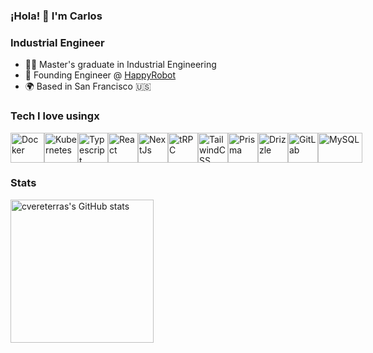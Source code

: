 ### ¡Hola! 👋 I'm Carlos

### Industrial Engineer

* 👨‍💻  Master's graduate in Industrial Engineering
* 🤝  Founding Engineer @ <a href="happyrobot.ai">HappyRobot</a>
* 🌍  Based in San Francisco 🇺🇸

### Tech I love usingx
<div style="display: flex;">
  <a href="https://docker.com"><img src="https://www.docker.com/wp-content/uploads/2022/03/vertical-logo-monochromatic.png" width="54" height="48" alt="Docker" /></a>
  <a href="https://kubernetes.io"><img src="https://upload.wikimedia.org/wikipedia/commons/3/39/Kubernetes_logo_without_workmark.svg" width="54" height="48" alt="Kubernetes" /></a>
  <a href="https://www.typescriptlang.org"><img src="https://raw.githubusercontent.com/danielcranney/readme-generator/main/public/icons/skills/typescript-colored.svg" width="48" height="48" alt="Typescript" /></a>
  <a href="https://www.reactjs.org"><img src="https://raw.githubusercontent.com/danielcranney/readme-generator/main/public/icons/skills/react-colored.svg" width="48" height="48" alt="React" /></a>
  <a href="https://www.nextjs.org"><img src="https://raw.githubusercontent.com/danielcranney/readme-generator/main/public/icons/skills/nextjs-colored-dark.svg" width="48" height="48" alt="NextJs" /></a>
  <a href="https://trpc.io"><img src="https://avatars.githubusercontent.com/u/78011399?s=200&v=4" width="48" height="48" alt="tRPC"/></a>
  <a href="https://www.tailwindcss.com"><img src="https://raw.githubusercontent.com/danielcranney/readme-generator/main/public/icons/skills/tailwindcss-colored.svg" width="48" height="48" alt="TailwindCSS" /></a>
  <a href="https://prisma.io"><img src="https://prismalens.vercel.app/header/logo-dark.svg" width="48" height="48" alt="Prisma" /></a>
  <a href="https://orm.drizzle.team"><img src="https://orm.drizzle.team/svg/drizzle.svg" width="48" height="48" alt="Drizzle" /></a>
  <a href="https://gitlab.com"><img src="https://about.gitlab.com/images/press/press-kit-icon.svg" width="48" height="48" alt="GitLab" /></a>
  <a href="https://mysql.com"><img src="https://www.mysql.com/common/logos/logo-mysql-170x115.png" width="71" height="48" alt="MySQL" /></a>
</div>


### Stats

<div style="display: flex;"> 
  <img src="https://github-readme-stats.vercel.app/api?username=cvereterra&show_icons=true&hide=&count_private=true&title_color=0891b2&text_color=e4e4e7&icon_color=0891b2&bg_color=3f3f46&hide_border=true&show_icons=true" alt="cvereterras's GitHub stats" height="229" />
</div>
